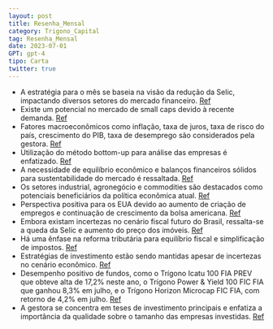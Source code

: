 ```yaml
---
layout: post
title: Resenha_Mensal
category: Trigono_Capital
tag: Resenha_Mensal
date: 2023-07-01
GPT: gpt-4
tipo: Carta
twitter: true
---
```


- A estratégia para o mês se baseia na visão da redução da Selic, impactando diversos setores do mercado financeiro.
<a href="#" onclick="search_on_pdf('decisão do Copom de cortar a Selic em 0,5 ponto percentual para 13,25% no dia 2 de agosto.Nas demai')">Ref</a>
- Existe um potencial no mercado de small caps devido à recente demanda.
<a href="#" onclick="search_on_pdf('especialmente no longo prazo, contando com os atributos das small caps, ainda maisimportantes no lo')">Ref</a>
- Fatores macroeconômicos como inflação, taxa de juros, taxa de risco do país, crescimento do PIB, taxa de desemprego são considerados pela gestora.
<a href="#" onclick="search_on_pdf('necessários – entre eles fatores macroeconômicos e de mercado global, como ocomportamento das econo')">Ref</a>
- Utilização do método bottom-up para análise das empresas é enfatizado.
<a href="#" onclick="search_on_pdf('não sobra espaço para muita diferenciação na interpretação ou na antecipação deles. Nobottom-up, an')">Ref</a>
- A necessidade de equilíbrio econômico e balanços financeiros sólidos para sustentabilidade do mercado é ressaltada.
<a href="#" onclick="search_on_pdf('Para o saco parar em pé, é preciso sustentação – e esta virá com balanços fortes e economiaequilibr')">Ref</a>
- Os setores industrial, agronegócio e commodities são destacados como potenciais beneficiários da política econômica atual.
<a href="#" onclick="search_on_pdf('possibilidade de recuperação dos preços das commodities agrícolas (El Niño, Ucrânia, fatoresclimáti')">Ref</a>
- Perspectiva positiva para os EUA devido ao aumento de criação de empregos e continuação de crescimento da bolsa americana.
<a href="#" onclick="search_on_pdf('em patamares altos tem raízes na geração de empregos. Um novo aumento na taxa de juroamericana só d')">Ref</a>
- Embora existam incertezas no cenário fiscal futuro do Brasil, ressalta-se a queda da Selic e aumento do preço dos imóveis.
<a href="#" onclick="search_on_pdf('demanda maior, originada do crescimento da massa salarial e de programas sociais. Alémdisso, o novo')">Ref</a>
- Há uma ênfase na reforma tributária para equilíbrio fiscal e simplificação de impostos.
<a href="#" onclick="search_on_pdf('a nossa reforma tributária – que ainda precisa ficar um pouco mais clara, mas, no que já sepode ver')">Ref</a>
- Estratégias de investimento estão sendo mantidas apesar de incertezas no cenário econômico.
<a href="#" onclick="search_on_pdf('possibilidade de recuperação dos preços das commodities agrícolas (El Niño, Ucrânia, fatoresclimáti')">Ref</a>
- Desempenho positivo de fundos, como o Trígono Icatu 100 FIA PREV que obteve alta de 17,2% neste ano, o Trígono Power & Yield 100 FIC FIA que ganhou 8,3% em julho, e o Trígono Horizon Microcap FIC FIA, com retorno de 4,2% em julho.
<a href="#" onclick="search_on_pdf('Seguindo em sua recuperação, o Trígono Power Yield foi o campeão de julho: ganho de 8,3%,contra que')">Ref</a>
- A gestora se concentra em teses de investimento principais e enfatiza a importância da qualidade sobre o tamanho das empresas investidas.
<a href="#" onclick="search_on_pdf('concentrar nas principais teses, hoje o fundo está totalmente alocado em oito excelentes microcaps ')">Ref</a>
